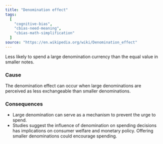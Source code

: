```yaml
---
title: "Denomination effect"
tags:
  [
    "cognitive-bias",
    "cbias-need-meaning",
    "cbias-math-simplification"
  ]
source: "https://en.wikipedia.org/wiki/Denomination_effect"
---
```


Less likely to spend a large denomination currency than the equal value in smaller notes.

### Cause

The denomination effect can occur when large denominations are perceived as less exchangeable than smaller denominations. 

### Consequences

- Large denomination can serve as a mechanism to prevent the urge to spend.
- Studies suggest the influence of denomination on spending decisions has implications on consumer welfare and monetary policy. Offering smaller denominations could encourage spending.

